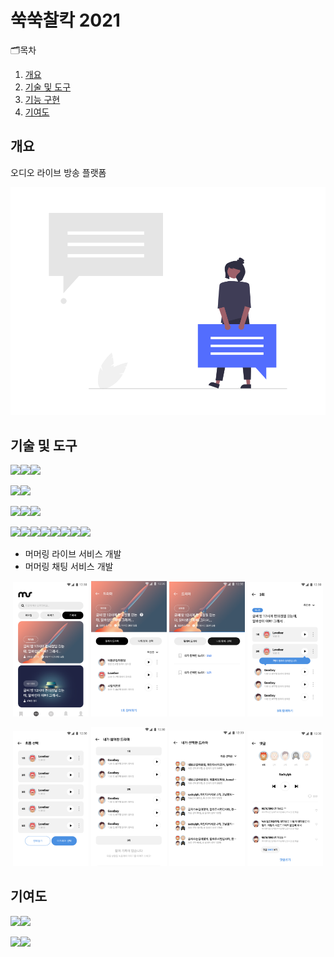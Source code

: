 # 쑥쑥찰칵 2021
🗂목차
  1. [개요](https://github.com/chani01/portfolio_info/blob/main/murmuring3.0.md#%EA%B0%9C%EC%9A%94)<br>
  2. [기술 및 도구](https://github.com/chani01/portfolio_info/blob/main/murmuring3_0.md#%EA%B8%B0%EC%88%A0-%EB%B0%8F-%EB%8F%84%EA%B5%AC)<br>
  3. [기능 구현](https://github.com/chani01/portfolio_info/blob/main/murmuring3_0.md#%EA%B8%B0%EB%8A%A5-%EA%B5%AC%ED%98%84)<br>
  4. [기여도](https://github.com/chani01/portfolio_info/blob/main/murmuring3_0.md#%EA%B8%B0%EC%97%AC%EB%8F%84)<br>
 
## 개요
오디오 라이브 방송 플랫폼

![image](https://github.com/chani01/portfolio_info/blob/main/images/murmuring/3.0/mmr_relay_cover.png)

## 기술 및 도구
<img src="https://img.shields.io/badge/Language-%23121011?style=for-the-badge"><img src="https://img.shields.io/badge/kotlin-%237F52FF.svg?style=for-the-badge&logo=kotlin&logoColor=white"><img src="https://img.shields.io/badge/java-%23ED8B00.svg?style=for-the-badge&logo=openjdk&logoColor=white">

<img src="https://img.shields.io/badge/ide-%23121011?style=for-the-badge"><img src="https://img.shields.io/badge/Android%20Studio-3DDC84.svg?style=for-the-badge&logo=android-studio&logoColor=white">

<img src="https://img.shields.io/badge/database-%23121011?style=for-the-badge"><img src="https://img.shields.io/badge/sqlite-%2307405e.svg?style=for-the-badge&logo=sqlite&logoColor=white"><img src="https://img.shields.io/badge/Realm-39477F?style=for-the-badge&logo=realm&logoColor=white">


<img src="https://img.shields.io/badge/Tools-%23121011?style=for-the-badge"><img src="https://img.shields.io/badge/firebase-%23039BE5.svg?style=for-the-badge&logo=firebase"><img src="https://img.shields.io/badge/git-%23F05033.svg?style=for-the-badge&logo=git&logoColor=white"><img src="https://img.shields.io/badge/Slack-4A154B?style=for-the-badge&logo=slack&logoColor=white"><img src="https://img.shields.io/badge/figma-%23F24E1E.svg?style=for-the-badge&logo=figma&logoColor=white"><img src="https://img.shields.io/badge/datadog-%23632CA6.svg?style=for-the-badge&logo=datadog&logoColor=white"><img src="https://img.shields.io/badge/jira-%230A0FFF.svg?style=for-the-badge&logo=jira&logoColor=white"><img src="https://img.shields.io/badge/Notion-%23000000.svg?style=for-the-badge&logo=notion&logoColor=white">

- 머머링 라이브 서비스 개발
- 머머링 채팅 서비스 개발

<p align="center"> <img src = "https://github.com/chani01/portfolio_info/blob/main/images/murmuring/3.0/mmr_relay1.png" width="24%">  <img src = "https://github.com/chani01/portfolio_info/blob/main/images/murmuring/3.0/mmr_relay2.png" width="24%">  <img src = "https://github.com/chani01/portfolio_info/blob/main/images/murmuring/3.0/mmr_relay3.png" width="24%">  <img src = "https://github.com/chani01/portfolio_info/blob/main/images/murmuring/3.0/mmr_relay4.png" width="24%"> </p>
<p align="center"> <img src = "https://github.com/chani01/portfolio_info/blob/main/images/murmuring/3.0/mmr_relay5.png" width="24%">  <img src = "https://github.com/chani01/portfolio_info/blob/main/images/murmuring/3.0/mmr_relay6.png" width="24%">  <img src = "https://github.com/chani01/portfolio_info/blob/main/images/murmuring/3.0/mmr_relay7.png" width="24%"> <img src = "https://github.com/chani01/portfolio_info/blob/main/images/murmuring/3.0/mmr_relay8.png" width="24%"> </p>

## 기여도
<img src="https://img.shields.io/badge/dev-%23121011?style=for-the-badge"><img src="https://img.shields.io/badge/100-515151?style=for-the-badge">

<img src="https://img.shields.io/badge/Planning-%23121011?style=for-the-badge"><img src="https://img.shields.io/badge/50-515151?style=for-the-badge">
